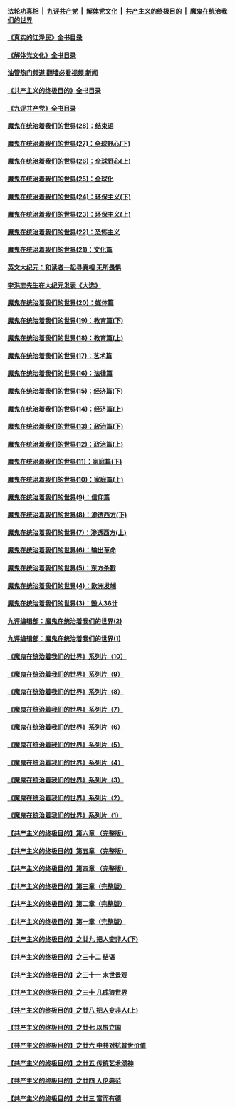 ####  [法轮功真相](../../../../basic/blob/master/README.md?t=08240731) &nbsp;|&nbsp; [九评共产党](../../../../9ping.md/blob/master/README.md?t=08240731) &nbsp;|&nbsp; [解体党文化](../../../../jtdwh.md/blob/master/README.md?t=08240731)  &nbsp;|&nbsp; [共产主义的终极目的](../../../../gczydzjmd.md/blob/master/README.md?t=08240731) &nbsp;|&nbsp; [魔鬼在统治我们的世界](../../../../mgztzwmdsj.md/blob/master/README.md?t=08240731) 

#### [《真实的江泽民》全书目录](../pages/nsc422/n13721399.md?t=08240731) 

#### [《解体党文化》全书目录](../pages/nsc422/n13721157.md?t=08240731) 

#### [油管热门频道 翻墙必看视频 新闻](http://45.76.130.85:81/youtube.html?08240731)

#### [《共产主义的终极目的》全书目录](../pages/nsc422/n13721048.md?t=08240731) 

#### [《九评共产党》全书目录](../pages/nsc422/n13708085.md?t=08240731) 

#### [魔鬼在统治着我们的世界(28)：结束语](../pages/nsc422/n10936246.md?t=08240731) 

#### [魔鬼在统治着我们的世界(27)：全球野心(下)](../pages/nsc422/n10928319.md?t=08240731) 

#### [魔鬼在统治着我们的世界(26)：全球野心(上)](../pages/nsc422/n10900318.md?t=08240731) 

#### [魔鬼在统治着我们的世界(25)：全球化](../pages/nsc422/n10788205.md?t=08240731) 

#### [魔鬼在统治着我们的世界(24)：环保主义(下)](../pages/nsc422/n10695307.md?t=08240731) 

#### [魔鬼在统治着我们的世界(23)：环保主义(上)](../pages/nsc422/n10688613.md?t=08240731) 

#### [魔鬼在统治着我们的世界(22)：恐怖主义](../pages/nsc422/n10614727.md?t=08240731) 

#### [魔鬼在统治着我们的世界(21)：文化篇](../pages/nsc422/n10597706.md?t=08240731) 

#### [英文大纪元：和读者一起寻真相 无所畏惧](../pages/nsc422/n12542027.md?t=08240731) 

#### [李洪志先生在大纪元发表《大选》](../pages/nsc422/n12534746.md?t=08240731) 

#### [魔鬼在统治着我们的世界(20)：媒体篇](../pages/nsc422/n10586579.md?t=08240731) 

#### [魔鬼在统治着我们的世界(19)：教育篇(下)](../pages/nsc422/n10564808.md?t=08240731) 

#### [魔鬼在统治着我们的世界(18)：教育篇(上)](../pages/nsc422/n10526970.md?t=08240731) 

#### [魔鬼在统治着我们的世界(17)：艺术篇](../pages/nsc422/n10499093.md?t=08240731) 

#### [魔鬼在统治着我们的世界(16)：法律篇](../pages/nsc422/n10485969.md?t=08240731) 

#### [魔鬼在统治着我们的世界(15)：经济篇(下)](../pages/nsc422/n10469975.md?t=08240731) 

#### [魔鬼在统治着我们的世界(14)：经济篇(上)](../pages/nsc422/n10457370.md?t=08240731) 

#### [魔鬼在统治着我们的世界(13)：政治篇(下)](../pages/nsc422/n10448270.md?t=08240731) 

#### [魔鬼在统治着我们的世界(12)：政治篇(上)](../pages/nsc422/n10444576.md?t=08240731) 

#### [魔鬼在统治着我们的世界(11)：家庭篇(下)](../pages/nsc422/n10440961.md?t=08240731) 

#### [魔鬼在统治着我们的世界(10)：家庭篇(上)](../pages/nsc422/n10435448.md?t=08240731) 

#### [魔鬼在统治着我们的世界(9)：信仰篇](../pages/nsc422/n10432159.md?t=08240731) 

#### [魔鬼在统治着我们的世界(8)：渗透西方(下)](../pages/nsc422/n10429603.md?t=08240731) 

#### [魔鬼在统治着我们的世界(7)：渗透西方(上)](../pages/nsc422/n10426013.md?t=08240731) 

#### [魔鬼在统治着我们的世界(6)：输出革命](../pages/nsc422/n10421536.md?t=08240731) 

#### [魔鬼在统治着我们的世界(5)：东方杀戮](../pages/nsc422/n10417707.md?t=08240731) 

#### [魔鬼在统治着我们的世界(4)：欧洲发端](../pages/nsc422/n10414890.md?t=08240731) 

#### [魔鬼在统治着我们的世界(3)：毁人36计](../pages/nsc422/n10411583.md?t=08240731) 

#### [九评编辑部：魔鬼在统治着我们的世界(2)](../pages/nsc422/n10410036.md?t=08240731) 

#### [九评编辑部：魔鬼在统治着我们的世界(1)](../pages/nsc422/n10406825.md?t=08240731) 

#### [《魔鬼在统治着我们的世界》系列片（10）](../pages/nsc422/n12292670.md?t=08240731) 

#### [《魔鬼在统治着我们的世界》系列片（9）](../pages/nsc422/n12290859.md?t=08240731) 

#### [《魔鬼在统治着我们的世界》系列片（8）](../pages/nsc422/n12287445.md?t=08240731) 

#### [《魔鬼在统治着我们的世界》系列片（7）](../pages/nsc422/n12283425.md?t=08240731) 

#### [《魔鬼在统治着我们的世界》系列片（6）](../pages/nsc422/n12282314.md?t=08240731) 

#### [《魔鬼在统治着我们的世界》系列片（5）](../pages/nsc422/n12281419.md?t=08240731) 

#### [《魔鬼在统治着我们的世界》系列片（4）](../pages/nsc422/n12274024.md?t=08240731) 

#### [《魔鬼在统治着我们的世界》系列片（3）](../pages/nsc422/n12271322.md?t=08240731) 

#### [《魔鬼在统治着我们的世界》系列片（2）](../pages/nsc422/n12269049.md?t=08240731) 

#### [《魔鬼在统治着我们的世界》系列片（1）](../pages/nsc422/n12267575.md?t=08240731) 

#### [【共产主义的终极目的】第六章 （完整版）](../pages/nsc422/n11428913.md?t=08240731) 

#### [【共产主义的终极目的】第五章 （完整版）](../pages/nsc422/n11428912.md?t=08240731) 

#### [【共产主义的终极目的】第四章 （完整版）](../pages/nsc422/n11428907.md?t=08240731) 

#### [【共产主义的终极目的】第三章（完整版）](../pages/nsc422/n11428848.md?t=08240731) 

#### [【共产主义的终极目的】第二章（完整版）](../pages/nsc422/n11428831.md?t=08240731) 

#### [【共产主义的终极目的】第一章（完整版）](../pages/nsc422/n11417651.md?t=08240731) 

#### [【共产主义的终极目的】之廿九 把人变非人(下)](../pages/nsc422/n11344140.md?t=08240731) 

#### [【共产主义的终极目的】之三十二 结语](../pages/nsc422/n11360535.md?t=08240731) 

#### [【共产主义的终极目的】之三十一 末世景观](../pages/nsc422/n11351129.md?t=08240731) 

#### [【共产主义的终极目的】之三十 几成狼世界](../pages/nsc422/n11348280.md?t=08240731) 

#### [【共产主义的终极目的】之廿八 把人变非人(上)](../pages/nsc422/n11340492.md?t=08240731) 

#### [【共产主义的终极目的】之廿七 以恨立国](../pages/nsc422/n11336944.md?t=08240731) 

#### [【共产主义的终极目的】之廿六 中共对抗普世价值](../pages/nsc422/n11324785.md?t=08240731) 

#### [【共产主义的终极目的】之廿五 传统艺术颂神](../pages/nsc422/n11296396.md?t=08240731) 

#### [【共产主义的终极目的】之廿四 人伦典范](../pages/nsc422/n11296397.md?t=08240731) 

#### [【共产主义的终极目的】之廿三 富而有德](../pages/nsc422/n11283598.md?t=08240731) 

<img src='http://gfw-breaker.win/goodnews/indexes/nsc422.md' width='0px' height='0px'/>
